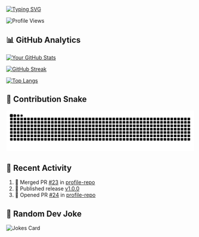 <!-- ==================== DYNAMIC HEADER ==================== -->
[![Typing SVG](https://readme-typing-svg.herokuapp.com?font=Fira+Code&pause=1000&color=00F728&width=435&lines=Hi+👋+I'm+Shadhujan;Fullstack+Developer💻:Computer+Science+Undergraduate⚡)](https://git.io/typing-svg)

![Profile Views](https://komarev.com/ghpvc/?username=Shadhujan&style=flat-square&color=blue)

<!-- ==================== AUTOMATED STATS ==================== -->
## 📊 GitHub Analytics

[![Your GitHub Stats](https://github-readme-stats.vercel.app/api?username=Shadhujan&show_icons=true&theme=radical)](https://github.com/anuraghazra/github-readme-stats)

[![GitHub Streak](https://streak-stats.demolab.com?user=Shadhujan&theme=dark)](https://git.io/streak-stats)

[![Top Langs](https://github-readme-stats.vercel.app/api/top-langs/?username=Shadhujan&layout=compact&theme=vision-friendly-dark)](https://github.com/anuraghazra/github-readme-stats)

<!-- ==================== SNAKE ANIMATION ==================== -->
## 🐍 Contribution Snake 
<div align="center">
  <img src="dist/github-contribution-grid-snake-dark.svg" alt="Snake animation" style="max-width: 100%;">
</div>

<!-- ==================== AUTOMATED ACTIVITY ==================== -->
## 📅 Recent Activity
<!--START_SECTION:activity-->
<!-- This section will auto-update with your actual activity -->
1. 🎉 Merged PR [#23](https://github.com/Shadhujan/Shadhujan/pull/23) in [profile-repo](https://github.com/Shadhujan/Shadhujan)
2. 🚀 Published release [v1.0.0](https://github.com/Shadhujan/Shadhujan/releases/tag/v1.0.0)
3. 💪 Opened PR [#24](https://github.com/Shadhujan/Shadhujan/pull/24) in [profile-repo](https://github.com/Shadhujan/Shadhujan)
<!--END_SECTION:activity-->

## 🤖 Random Dev Joke
![Jokes Card](https://readme-jokes.vercel.app/api?theme=dark)
